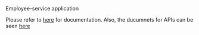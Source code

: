<h> Employee-service application </h>

Please refer to <a href="https://github.com/sj-jafari/employee-service/blob/master/documents/ReadMe.pdf">here</a> for documentation.
Also, the ducumnets for APIs can be seen <a href="https://documenter.getpostman.com/view/5878233/S17wNRqD"> here </a>

